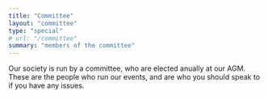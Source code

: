 ```yaml
---
title: "Committee"
layout: "committee"
type: "special"
# url: "/committee"
summary: "members of the committee"
---
```


Our society is run by a committee, who are elected anually at our AGM. These are the people who run our events, and are who you should speak to if you have any issues.